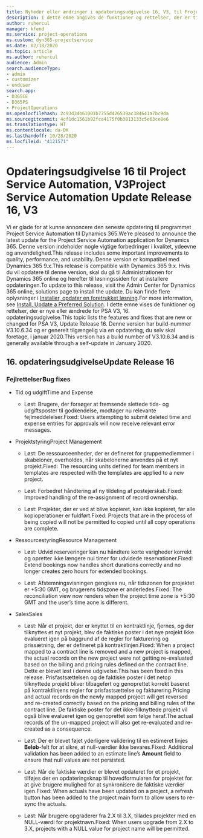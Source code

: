 ```yaml
---
title: Nyheder eller ændringer i opdateringsudgivelse 16, V3, til Project Service Automation
description: I dette emne angives de funktioner og rettelser, der er tilgængelige til Project Service Automation, opdateringsudgivelse 16, V3.
author: ruhercul
manager: kfend
ms.service: project-operations
ms.custom: dyn365-projectservice
ms.date: 02/18/2020
ms.topic: article
ms.author: ruhercul
audience: Admin
search.audienceType:
- admin
- customizer
- enduser
search.app:
- D365CE
- D365PS
- ProjectOperations
ms.openlocfilehash: 2c93d34b61001b7755d426539ac384641a7bc9da
ms.sourcegitcommit: 4cf1dc1561b92fca4175f0b3813133c5e63ce8e6
ms.translationtype: HT
ms.contentlocale: da-DK
ms.lasthandoff: 10/28/2020
ms.locfileid: "4121571"
---
```

# <a name="project-service-automation-update-release-16-v3"></a><span data-ttu-id="b4f80-103">Opdateringsudgivelse 16 til Project Service Automation, V3</span><span class="sxs-lookup"><span data-stu-id="b4f80-103">Project Service Automation Update Release 16, V3</span></span>

<span data-ttu-id="b4f80-104">Vi er glade for at kunne annoncere den seneste opdatering til programmet Project Service Automation til Dynamics 365.</span><span class="sxs-lookup"><span data-stu-id="b4f80-104">We’re pleased to announce the latest update for the Project Service Automation application for Dynamics 365.</span></span> <span data-ttu-id="b4f80-105">Denne version indeholder nogle vigtige forbedringer i kvalitet, ydeevne og anvendelighed.</span><span class="sxs-lookup"><span data-stu-id="b4f80-105">This release includes some important improvements to quality, performance, and usability.</span></span>  <span data-ttu-id="b4f80-106">Denne version er kompatibel med Dynamics 365 9.x.</span><span class="sxs-lookup"><span data-stu-id="b4f80-106">This release is compatible with Dynamics 365 9.x.</span></span> <span data-ttu-id="b4f80-107">Hvis du vil opdatere til denne version, skal du gå til Administrationen for Dynamics 365 online og herefter til løsningssiden for at installere opdateringen.</span><span class="sxs-lookup"><span data-stu-id="b4f80-107">To update to this release, visit the Admin Center for Dynamics 365 online, solutions page to install the update.</span></span> <span data-ttu-id="b4f80-108">Du kan finde flere oplysninger i [Installer, opdater en foretrukket løsning](https://docs.microsoft.com/dynamics365/project-service/upgrade-psa-home-page).</span><span class="sxs-lookup"><span data-stu-id="b4f80-108">For more information, see [Install, Update a Preferred Solution](https://docs.microsoft.com/dynamics365/project-service/upgrade-psa-home-page).</span></span>
<span data-ttu-id="b4f80-109">I dette emne vises de funktioner og rettelser, der er nye eller ændrede for PSA V3, 16. opdateringsudgivelse.</span><span class="sxs-lookup"><span data-stu-id="b4f80-109">This topic lists the features and fixes that are new or changed for PSA V3, Update Release 16.</span></span> <span data-ttu-id="b4f80-110">Denne version har build-nummer V3.10.6.34 og er generelt tilgængelig via en opdatering, du selv skal foretage, i januar 2020.</span><span class="sxs-lookup"><span data-stu-id="b4f80-110">This version has a build number of V3.10.6.34 and is generally available through a self-update in January 2020.</span></span>


## <a name="update-release-16"></a><span data-ttu-id="b4f80-111">16. opdateringsudgivelse</span><span class="sxs-lookup"><span data-stu-id="b4f80-111">Update Release 16</span></span>

### <a name="bug-fixes"></a><span data-ttu-id="b4f80-112">Fejlrettelser</span><span class="sxs-lookup"><span data-stu-id="b4f80-112">Bug fixes</span></span>

-   <span data-ttu-id="b4f80-113">Tid og udgift</span><span class="sxs-lookup"><span data-stu-id="b4f80-113">Time and Expense</span></span>

    -   <span data-ttu-id="b4f80-114">Løst: Brugere, der forsøger at fremsende slettede tids- og udgiftsposter til godkendelse, modtager nu relevante fejlmeddelelser.</span><span class="sxs-lookup"><span data-stu-id="b4f80-114">Fixed: Users attempting to submit deleted time and expense entries for approvals will now receive relevant error messages.</span></span>

-   <span data-ttu-id="b4f80-115">Projektstyring</span><span class="sxs-lookup"><span data-stu-id="b4f80-115">Project Management</span></span>

    -   <span data-ttu-id="b4f80-116">Løst: De ressourceenheder, der er defineret for gruppemedlemmer i skabeloner, overholdes, når skabelonerne anvendes på et nyt projekt.</span><span class="sxs-lookup"><span data-stu-id="b4f80-116">Fixed: The resourcing units defined for team members in templates are respected with the templates are applied to a new project.</span></span>

    -   <span data-ttu-id="b4f80-117">Løst: Forbedret håndtering af ny tildeling af postejerskab.</span><span class="sxs-lookup"><span data-stu-id="b4f80-117">Fixed: Improved handling of the re-assignment of record ownership.</span></span>

    -   <span data-ttu-id="b4f80-118">Løst: Projekter, der er ved at blive kopieret, kan ikke kopieret, før alle kopioperationer er fuldført.</span><span class="sxs-lookup"><span data-stu-id="b4f80-118">Fixed: Projects that are in the process of being copied will not be permitted to copied until all copy operations are complete.</span></span>

-   <span data-ttu-id="b4f80-119">Ressourcestyring</span><span class="sxs-lookup"><span data-stu-id="b4f80-119">Resource Management</span></span>

    -   <span data-ttu-id="b4f80-120">Løst: Udvid reserveringer kan nu håndtere korte varigheder korrekt og opretter ikke længere nul timer for udvidede reservationer.</span><span class="sxs-lookup"><span data-stu-id="b4f80-120">Fixed: Extend bookings now handles short durations correctly and no longer creates zero hours for extended bookings.</span></span>

    -   <span data-ttu-id="b4f80-121">Løst: Afstemningsvisningen gengives nu, når tidszonen for projektet er +5:30 GMT, og brugerens tidszone er anderledes.</span><span class="sxs-lookup"><span data-stu-id="b4f80-121">Fixed: The reconciliation view now renders when the project time zone is +5:30 GMT and the user’s time aone is different.</span></span>

-   <span data-ttu-id="b4f80-122">Sales</span><span class="sxs-lookup"><span data-stu-id="b4f80-122">Sales</span></span>

    -   <span data-ttu-id="b4f80-123">Løst: Når et projekt, der er knyttet til en kontraktlinje, fjernes, og der tilknyttes et nyt projekt, blev de faktiske poster i det nye projekt ikke evalueret igen på baggrund af de regler for fakturering og prissætning, der er defineret på kontraktlinjen.</span><span class="sxs-lookup"><span data-stu-id="b4f80-123">Fixed: When a project mapped to a contract line is removed and a new project is mapped, the actual records on the new project were not getting re-evaluated based on the billing and pricing rules defined on the contract line.</span></span> <span data-ttu-id="b4f80-124">Dette er blevet løst i denne udgivelse.</span><span class="sxs-lookup"><span data-stu-id="b4f80-124">This has been fixed in this release.</span></span> <span data-ttu-id="b4f80-125">Prisfastsættelsen og de faktiske poster i det netop tilknyttede projekt bliver tilbageført og genoprettet korrekt baseret på kontraktlinjens regler for prisfastsættelse og fakturering.</span><span class="sxs-lookup"><span data-stu-id="b4f80-125">Pricing and actual records on the newly mapped project will get reversed and re-created correctly based on the pricing and billing rules of the contract line.</span></span> <span data-ttu-id="b4f80-126">De faktiske poster for det ikke-tilknyttede projekt vil også blive evalueret igen og genoprettet som følge heraf.</span><span class="sxs-lookup"><span data-stu-id="b4f80-126">The actual records of the un-mapped project will also get re-evaluated and re-created as a consequence.</span></span>

    -   <span data-ttu-id="b4f80-127">Løst: Der er blevet føjet yderligere validering til en estimeret linjes **Beløb**-felt for at sikre, at null-værdier ikke bevares.</span><span class="sxs-lookup"><span data-stu-id="b4f80-127">Fixed: Additional validation has been added to an estimate line’s **Amount** field to ensure that null values are not persisted.</span></span>

    -   <span data-ttu-id="b4f80-128">Løst: Når de faktiske værdier er blevet opdateret for et projekt, tilføjes der en opdateringsknap til hovedformularen for projektet for at give brugere mulighed for at synkronisere de faktiske værdier igen.</span><span class="sxs-lookup"><span data-stu-id="b4f80-128">Fixed: When actuals have been updated on a project, a refresh button has been added to the project main form to allow users to re-sync the actuals.</span></span>

    -   <span data-ttu-id="b4f80-129">Løst: Når brugere opgraderer fra 2.X til 3.X, tillades projekter med en NULL-værdi for projektnavn.</span><span class="sxs-lookup"><span data-stu-id="b4f80-129">Fixed: When users upgrade from 2.X to 3.X, projects with a NULL value for project name will be permitted.</span></span>

